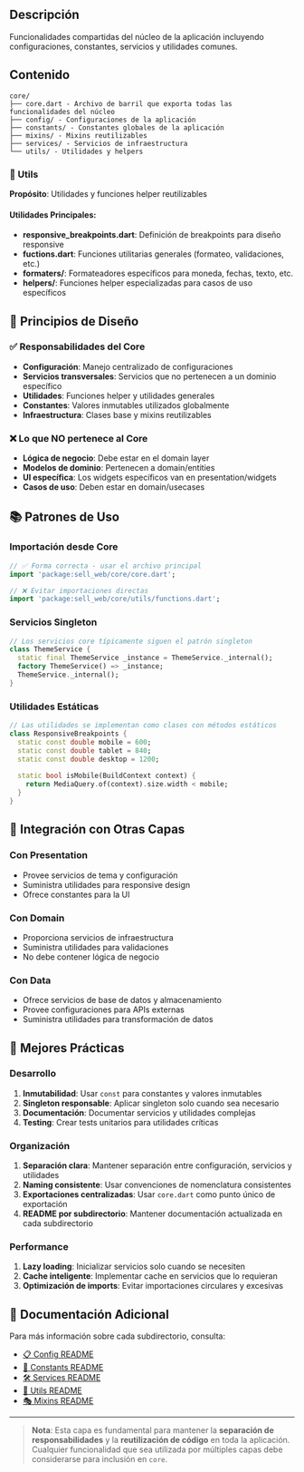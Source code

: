 ## Descripción
Funcionalidades compartidas del núcleo de la aplicación incluyendo configuraciones, constantes, servicios y utilidades comunes.

## Contenido
```
core/
├── core.dart - Archivo de barril que exporta todas las funcionalidades del núcleo
├── config/ - Configuraciones de la aplicación
├── constants/ - Constantes globales de la aplicación
├── mixins/ - Mixins reutilizables
├── services/ - Servicios de infraestructura
└── utils/ - Utilidades y helpers
```

### 🔧 Utils
**Propósito**: Utilidades y funciones helper reutilizables

#### Utilidades Principales:
- **responsive_breakpoints.dart**: Definición de breakpoints para diseño responsive
- **fuctions.dart**: Funciones utilitarias generales (formateo, validaciones, etc.)
- **formaters/**: Formateadores específicos para moneda, fechas, texto, etc.
- **helpers/**: Funciones helper especializadas para casos de uso específicos
 
## 🎯 Principios de Diseño

### ✅ Responsabilidades del Core
- **Configuración**: Manejo centralizado de configuraciones
- **Servicios transversales**: Servicios que no pertenecen a un dominio específico
- **Utilidades**: Funciones helper y utilidades generales
- **Constantes**: Valores inmutables utilizados globalmente
- **Infraestructura**: Clases base y mixins reutilizables

### ❌ Lo que NO pertenece al Core
- **Lógica de negocio**: Debe estar en el domain layer
- **Modelos de dominio**: Pertenecen a domain/entities
- **UI específica**: Los widgets específicos van en presentation/widgets
- **Casos de uso**: Deben estar en domain/usecases

## 📚 Patrones de Uso

### Importación desde Core
```dart
// ✅ Forma correcta - usar el archivo principal
import 'package:sell_web/core/core.dart';

// ❌ Evitar importaciones directas
import 'package:sell_web/core/utils/functions.dart';
```

### Servicios Singleton
```dart
// Los servicios core típicamente siguen el patrón singleton
class ThemeService {
  static final ThemeService _instance = ThemeService._internal();
  factory ThemeService() => _instance;
  ThemeService._internal();
}
```

### Utilidades Estáticas
```dart
// Las utilidades se implementan como clases con métodos estáticos
class ResponsiveBreakpoints {
  static const double mobile = 600;
  static const double tablet = 840;
  static const double desktop = 1200;
  
  static bool isMobile(BuildContext context) {
    return MediaQuery.of(context).size.width < mobile;
  }
}
```

## 🔄 Integración con Otras Capas

### Con Presentation
- Provee servicios de tema y configuración
- Suministra utilidades para responsive design
- Ofrece constantes para la UI

### Con Domain
- Proporciona servicios de infraestructura
- Suministra utilidades para validaciones
- No debe contener lógica de negocio

### Con Data
- Ofrece servicios de base de datos y almacenamiento
- Provee configuraciones para APIs externas
- Suministra utilidades para transformación de datos

## 🚀 Mejores Prácticas

### Desarrollo
1. **Inmutabilidad**: Usar `const` para constantes y valores inmutables
2. **Singleton responsable**: Aplicar singleton solo cuando sea necesario
3. **Documentación**: Documentar servicios y utilidades complejas
4. **Testing**: Crear tests unitarios para utilidades críticas

### Organización
1. **Separación clara**: Mantener separación entre configuración, servicios y utilidades
2. **Naming consistente**: Usar convenciones de nomenclatura consistentes
3. **Exportaciones centralizadas**: Usar `core.dart` como punto único de exportación
4. **README por subdirectorio**: Mantener documentación actualizada en cada subdirectorio

### Performance
1. **Lazy loading**: Inicializar servicios solo cuando se necesiten
2. **Cache inteligente**: Implementar cache en servicios que lo requieran
3. **Optimización de imports**: Evitar importaciones circulares y excesivas

## 📖 Documentación Adicional

Para más información sobre cada subdirectorio, consulta:
- [📋 Config README](./config/README.md)
- [🔢 Constants README](./constants/README.md)
- [🛠️ Services README](./services/README.md)
- [🔧 Utils README](./utils/README.md)
- [🎭 Mixins README](./mixins/README.md)

---

> **Nota**: Esta capa es fundamental para mantener la **separación de responsabilidades** y la **reutilización de código** en toda la aplicación. Cualquier funcionalidad que sea utilizada por múltiples capas debe considerarse para inclusión en `core`.
